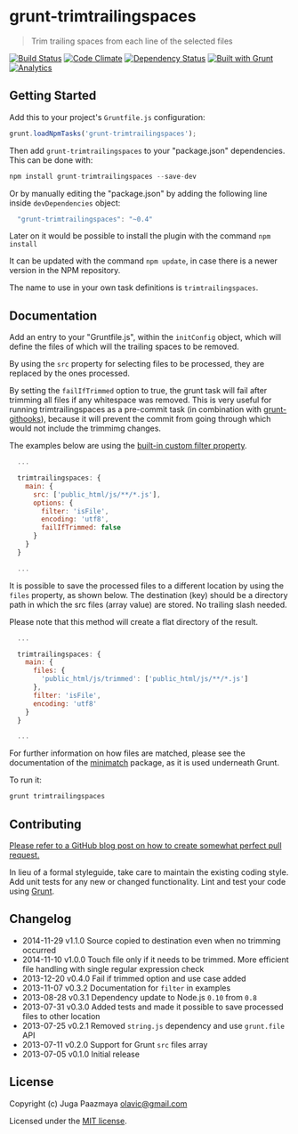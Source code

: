 # grunt-trimtrailingspaces

> Trim trailing spaces from each line of the selected files

[![Build Status](https://img.shields.io/travis/paazmaya/grunt-trimtrailingspaces.svg?style=flat-square)](https://travis-ci.org/paazmaya/grunt-trimtrailingspaces)
[![Code Climate](https://img.shields.io/codeclimate/github/paazmaya/grunt-trimtrailingspaces.svg?style=flat-square)](https://codeclimate.com/github/paazmaya/grunt-trimtrailingspaces)
[![Dependency Status](https://img.shields.io/gemnasium/paazmaya/grunt-trimtrailingspaces.svg?style=flat-square)](https://gemnasium.com/paazmaya/grunt-trimtrailingspaces)
[![Built with Grunt](http://img.shields.io/badge/Grunt-0.4-blue.svg?style=flat-square)](http://gruntjs.com/)
[![Analytics](https://ga-beacon.appspot.com/UA-2643697-15/grunt-trimtrailingspaces/index?flat)](https://github.com/igrigorik/ga-beacon)


## Getting Started

Add this to your project's `Gruntfile.js` configuration:

```js
grunt.loadNpmTasks('grunt-trimtrailingspaces');
```

Then add `grunt-trimtrailingspaces` to your "package.json" dependencies. This can be done with:

```js
npm install grunt-trimtrailingspaces --save-dev
```

Or by manually editing the "package.json" by adding the following line inside `devDependencies` object:

```js
  "grunt-trimtrailingspaces": "~0.4"
```

Later on it would be possible to install the plugin with the command `npm install`

It can be updated with the command `npm update`, in case there is a newer version in the NPM repository.

The name to use in your own task definitions is `trimtrailingspaces`.


## Documentation

Add an entry to your "Gruntfile.js", within the `initConfig` object, which will define the
files of which will the trailing spaces to be removed.

By using the `src` property for selecting files to be processed, they are replaced by the ones processed.

By setting the `failIfTrimmed` option to true, the grunt task will fail after
trimming all files if any whitespace was removed.  This is very useful for
running trimtrailingspaces as a pre-commit task (in combination with
[grunt-githooks](https://github.com/rhumaric/grunt-githooks)), because it will
prevent the commit from going through which would not include the trimmimg
changes.

The examples below are using the [built-in custom filter property](http://gruntjs.com/configuring-tasks#custom-filter-function).

```js
  ...

  trimtrailingspaces: {
    main: {
      src: ['public_html/js/**/*.js'],
      options: {
        filter: 'isFile',
        encoding: 'utf8',
        failIfTrimmed: false
      }
    }
  }

  ...
```

It is possible to save the processed files to a different location by using the `files` property, as shown below.
The destination (key) should be a directory path in which the src files (array value) are stored.
No trailing slash needed.

Please note that this method will create a flat directory of the result.

```js
  ...

  trimtrailingspaces: {
    main: {
      files: {
        'public_html/js/trimmed': ['public_html/js/**/*.js']
      },
      filter: 'isFile',
      encoding: 'utf8'
    }
  }

  ...
```

For further information on how files are matched, please see the
documentation of the [minimatch](https://github.com/isaacs/minimatch) package,
as it is used underneath Grunt.

To run it:

```js
grunt trimtrailingspaces
```

## Contributing

[Please refer to a GitHub blog post on how to create somewhat perfect pull request.](https://github.com/blog/1943-how-to-write-the-perfect-pull-request "How to write the perfect pull request")

In lieu of a formal styleguide, take care to maintain the existing
coding style. Add unit tests for any new or changed functionality.
Lint and test your code using [Grunt](http://gruntjs.com/).

## Changelog

* 2014-11-29    v1.1.0    Source copied to destination even when no trimming occurred
* 2014-11-10    v1.0.0    Touch file only if it needs to be trimmed. More efficient file handling with single regular expression check
* 2013-12-20    v0.4.0    Fail if trimmed option and use case added
* 2013-11-07    v0.3.2    Documentation for `filter` in examples
* 2013-08-28    v0.3.1    Dependency update to Node.js `0.10` from `0.8`
* 2013-07-31    v0.3.0    Added tests and made it possible to save processed files to other location
* 2013-07-25    v0.2.1    Removed `string.js` dependency and use `grunt.file` API
* 2013-07-11    v0.2.0    Support for Grunt `src` files array
* 2013-07-05    v0.1.0    Initial release


## License

Copyright (c) Juga Paazmaya <olavic@gmail.com>

Licensed under the [MIT license](LICENSE-MIT).

